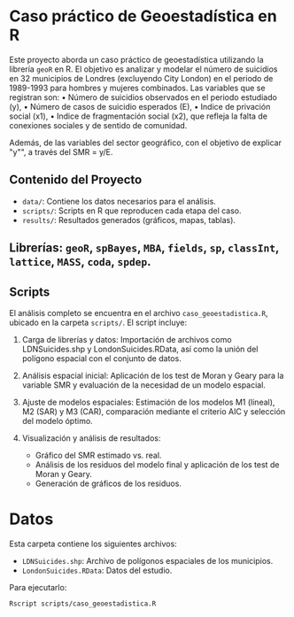 # Caso práctico de Geoestadística en R

Este proyecto aborda un caso práctico de geoestadística utilizando la librería `geoR` en R. El objetivo es analizar y modelar el número de suicidios en 32 municipios de
Londres (excluyendo City London) en el periodo de 1989-1993 para hombres y mujeres combinados. Las
variables que se registran son:
• Número de suicidios observados en el periodo estudiado (y),
• Número de casos de suicidio esperados (E),
• Indice de privación social (x1),
• Indice de fragmentación social (x2), que refleja la falta de conexiones sociales y de sentido de
comunidad.

Además, de las variables del sector geográfico, con el objetivo de explicar "y"", a través del SMR = y/E.

## Contenido del Proyecto
- `data/`: Contiene los datos necesarios para el análisis.
- `scripts/`: Scripts en R que reproducen cada etapa del caso.
- `results/`: Resultados generados (gráficos, mapas, tablas).

## Librerías: `geoR`, `spBayes`, `MBA`, `fields`, `sp`, `classInt`, `lattice`, `MASS`, `coda`, `spdep`.

## Scripts
El análisis completo se encuentra en el archivo `caso_geoestadistica.R`, ubicado en la carpeta `scripts/`. El script incluye:
1. Carga de librerías y datos: Importación de archivos como LDNSuicides.shp y LondonSuicides.RData, así como la     unión del polígono espacial con el conjunto de datos.

2. Análisis espacial inicial: Aplicación de los test de Moran y Geary para la variable SMR y evaluación de la       necesidad de un modelo espacial.

3. Ajuste de modelos espaciales: Estimación de los modelos M1 (lineal), M2 (SAR) y M3 (CAR), comparación mediante   el criterio AIC y selección del modelo óptimo.

4. Visualización y análisis de resultados:
    - Gráfico del SMR estimado vs. real.
    - Análisis de los residuos del modelo final y aplicación de los test de Moran y Geary.
    - Generación de gráficos de los residuos.


# Datos
Esta carpeta contiene los siguientes archivos:
- `LDNSuicides.shp`: Archivo de polígonos espaciales de los municipios.
- `LondonSuicides.RData`: Datos del estudio.


Para ejecutarlo:
```bash
Rscript scripts/caso_geoestadistica.R

